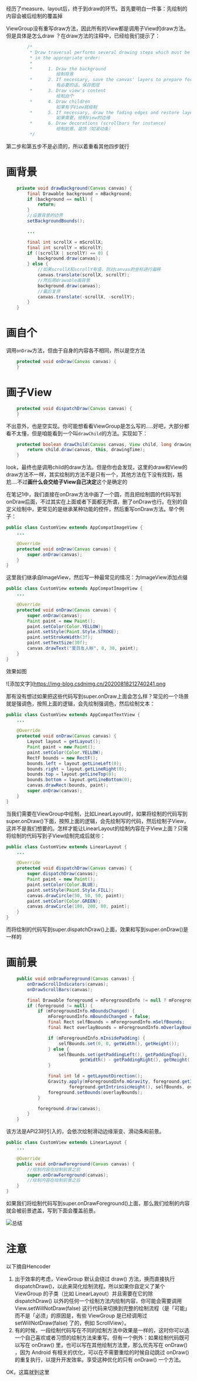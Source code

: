 经历了measure、layout后，终于到draw的环节。首先要明白一件事：先绘制的内容会被后绘制的覆盖掉

ViewGroup没有重写draw方法，因此所有的View都是调用子View的draw方法。但是具体是怎么draw ？在draw方法的注释中，已经给我们提示了：
```java
        /*
         * Draw traversal performs several drawing steps which must be executed
         * in the appropriate order:
         *
         *      1. Draw the background
                   绘制背景
         *      2. If necessary, save the canvas' layers to prepare for fading
                   有必要的话，保存图层
         *      3. Draw view's content
                   绘制自个
         *      4. Draw children
                   如果有子View就绘制
         *      5. If necessary, draw the fading edges and restore layers
                   如果需要，绘制View的边缘
         *      6. Draw decorations (scrollbars for instance)
                   绘制前景，装饰（如滚动条）
         */
```
第二步和第五步不是必须的，所以着重看其他四步就行

# 画背景
```java
    private void drawBackground(Canvas canvas) {
        final Drawable background = mBackground;
        if (background == null) {
            return;
        }
        //设置背景的边界
        setBackgroundBounds();

        ...

        final int scrollX = mScrollX;
        final int scrollY = mScrollY;
        if ((scrollX | scrollY) == 0) {
            background.draw(canvas);
        } else {
            //如果scrollX和scrollY有值，则对canvas的坐标进行偏移
            canvas.translate(scrollX, scrollY);
            //然后用drawable画背景
            background.draw(canvas);
            //最后复原
            canvas.translate(-scrollX, -scrollY);
        }
    }
```
# 画自个
调用`onDraw`方法，但由于自身的内容各不相同，所以是空方法
```java
    protected void onDraw(Canvas canvas) {
    }
````
# 画子View
```java
    protected void dispatchDraw(Canvas canvas) {
    }
```
不出意外，也是空实现。你可能想看看ViewGroup是怎么写的.....好吧，大部分都看不太懂，但是咱能看到一个叫`drawChild`的方法。实现如下：
```java
    protected boolean drawChild(Canvas canvas, View child, long drawingTime) {
        return child.draw(canvas, this, drawingTime);
    }
```
look，最终也是调用child的draw方法。但是你也会发现，这里的draw和View的draw方法不一样，其实绘制的方法不是只有一个，其他方法在下没有找到，尴尬....不过**画什么会交给子View自己决定**这个是确定的

在笔记1中，我们直接在onDraw方法中画了一个圆，而且把绘制圆的代码写到onDraw后面，不过其实在上面或者下面都无所谓，删了onDraw也行。在别的自定义绘制中，更常见的是继承某种功能的控件，然后重写onDraw方法。举个例子：
```java
public class CustomView extends AppCompatImageView {
    ...

    @Override
    protected void onDraw(Canvas canvas) {
        super.onDraw(canvas);
    }
}
```
这里我们继承自ImageView，然后写一种最常见的情况：为ImageView添加点缀
```java
public class CustomView extends AppCompatImageView {
    ...

    @Override
    protected void onDraw(Canvas canvas) {
        super.onDraw(canvas);
        Paint paint = new Paint();
        paint.setColor(Color.YELLOW);
        paint.setStyle(Paint.Style.STROKE);
        paint.setStrokeWidth(3f);
        paint.setTextSize(30f);
        canvas.drawText("夏目友人帐", 0, 30, paint);
    }
}
```
效果如图

![添加文字](https://img-blog.csdnimg.cn/20200818212740241.png

那有没有想过如果把这些代码写到super.onDraw上面会怎么样？常见的一个场景就是强调色，按照上面的逻辑，会先绘制强调色，然后绘制文本：
```java
public class CustomView extends AppCompatTextView {
    ...

    @Override
    protected void onDraw(Canvas canvas) {
        Layout layout = getLayout();
        Paint paint = new Paint();
        paint.setColor(Color.YELLOW);
        RectF bounds = new RectF();
        bounds.left = layout.getLineLeft(0);
        bounds.right = layout.getLineRight(0);
        bounds.top = layout.getLineTop(0);
        bounds.bottom = layout.getLineBottom(0);
        canvas.drawRect(bounds, paint);
        super.onDraw(canvas);
    }
}
```

当我们需要在ViewGroup中绘制，比如LinearLayout时，如果将绘制的代码写到super.onDraw()下面，按照上面的逻辑，会先绘制写的代码，然后绘制子View，这并不是我们想要的。怎样才能让LinearLayout的绘制内容在子View上面？只需将绘制的代码写到子View绘制完成后就🉑：
```java
public class CustomView extends LinearLayout {
    ...

    @Override
    protected void dispatchDraw(Canvas canvas) {
        super.dispatchDraw(canvas);
        Paint paint = new Paint();
        paint.setColor(Color.BLUE);
        paint.setStyle(Paint.Style.FILL);
        canvas.drawCircle(50, 50, 50, paint);
        paint.setColor(Color.GREEN);
        canvas.drawCircle(180, 200, 80, paint);
    }
}
```
而将绘制的代码写到super.dispatchDraw()上面，效果和写到super.onDraw()是一样的

# 画前景
```java
    public void onDrawForeground(Canvas canvas) {
        onDrawScrollIndicators(canvas);
        onDrawScrollBars(canvas);

        final Drawable foreground = mForegroundInfo != null ? mForegroundInfo.mDrawable : null;
        if (foreground != null) {
            if (mForegroundInfo.mBoundsChanged) {
                mForegroundInfo.mBoundsChanged = false;
                final Rect selfBounds = mForegroundInfo.mSelfBounds;
                final Rect overlayBounds = mForegroundInfo.mOverlayBounds;

                if (mForegroundInfo.mInsidePadding) {
                    selfBounds.set(0, 0, getWidth(), getHeight());
                } else {
                    selfBounds.set(getPaddingLeft(), getPaddingTop(),
                            getWidth() - getPaddingRight(), getHeight() - getPaddingBottom());
                }

                final int ld = getLayoutDirection();
                Gravity.apply(mForegroundInfo.mGravity, foreground.getIntrinsicWidth(),
                        foreground.getIntrinsicHeight(), selfBounds, overlayBounds, ld);
                foreground.setBounds(overlayBounds);
            }

            foreground.draw(canvas);
        }
    }
```
该方法是API23时引入的，会依次绘制滑动边缘渐变、滑动条和前景。
```java
public class CustomView extends LinearLayout {
    ...

    @Override
    public void onDrawForeground(Canvas canvas) {
        //绘制内容在绘制前景之前
        super.onDrawForeground(canvas);
        //绘制内容在绘制前景之后
    }
}
```
如果我们将绘制代码写到super.onDrawForeground()上面，那么我们绘制的内容就会被前景遮盖，写到下面会覆盖前景。

![总结](http://wx3.sinaimg.cn/large/006tKfTcly1fii5jk7l19j30q70e0di5.jpg)

# 注意
以下摘自Hencoder

1. 出于效率的考虑，ViewGroup 默认会绕过 draw() 方法，换而直接执行 dispatchDraw()，以此来简化绘制流程。所以如果你自定义了某个 ViewGroup 的子类（比如 LinearLayout）并且需要在它的除 dispatchDraw() 以外的任何一个绘制方法内绘制内容，你可能会需要调用 View.setWillNotDraw(false) 这行代码来切换到完整的绘制流程（是「可能」而不是「必须」的原因是，有些 ViewGroup 是已经调用过  setWillNotDraw(false) 了的，例如 ScrollView）。
2. 有的时候，一段绘制代码写在不同的绘制方法中效果是一样的，这时你可以选一个自己喜欢或者习惯的绘制方法来重写。但有一个例外：如果绘制代码既可以写在 onDraw() 里，也可以写在其他绘制方法里，那么优先写在 onDraw() ，因为 Android 有相关的优化，可以在不需要重绘的时候自动跳过  onDraw() 的重复执行，以提升开发效率。享受这种优化的只有 onDraw() 一个方法。

OK，这篇就到这里

